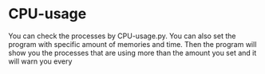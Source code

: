 # CPU-usage
You can check the processes by CPU-usage.py. You can also set the program with specific amount of memories and time. Then the program will show you the processes that are using more than the amount you set and it will warn you every 

